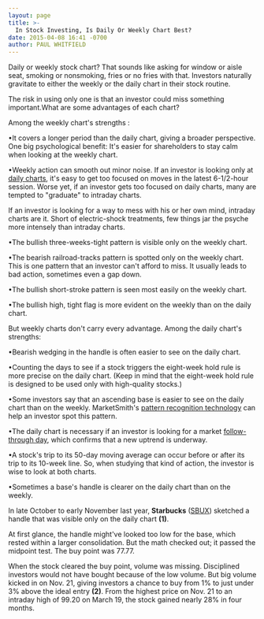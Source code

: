 ```yaml
---
layout: page
title: >-
  In Stock Investing, Is Daily Or Weekly Chart Best?
date: 2015-04-08 16:41 -0700
author: PAUL WHITFIELD
---
```





Daily or weekly stock chart? That sounds like asking for window or aisle seat, smoking or nonsmoking, fries or no fries with that. Investors naturally gravitate to either the weekly or the daily chart in their stock routine.

  

The risk in using only one is that an investor could miss something important.What are some advantages of each chart?

  

Among the weekly chart's strengths :

  

•It covers a longer period than the daily chart, giving a broader perspective. One big psychological benefit: It's easier for shareholders to stay calm when looking at the weekly chart.

  

•Weekly action can smooth out minor noise. If an investor is looking only at [daily charts](http://education.investors.com/courselandingpage.aspx?id=735786&nav=IBDUCourse5), it's easy to get too focused on moves in the latest 6-1/2-hour session. Worse yet, if an investor gets too focused on daily charts, many are tempted to "graduate" to intraday charts.

  

If an investor is looking for a way to mess with his or her own mind, intraday charts are it. Short of electric-shock treatments, few things jar the psyche more intensely than intraday charts.

  

•The bullish three-weeks-tight pattern is visible only on the weekly chart.

  

•The bearish railroad-tracks pattern is spotted only on the weekly chart. This is one pattern that an investor can't afford to miss. It usually leads to bad action, sometimes even a gap down.

  

•The bullish short-stroke pattern is seen most easily on the weekly chart.

  

•The bullish high, tight flag is more evident on the weekly than on the daily chart.

  

But weekly charts don't carry every advantage. Among the daily chart's strengths:

  

•Bearish wedging in the handle is often easier to see on the daily chart.

  

•Counting the days to see if a stock triggers the eight-week hold rule is more precise on the daily chart. (Keep in mind that the eight-week hold rule is designed to be used only with high-quality stocks.)

  

•Some investors say that an ascending base is easier to see on the daily chart than on the weekly. MarketSmith's [pattern recognition technology](http://www.marketsmith.com/patternrecognition/) can help an investor spot this pattern.

  

•The daily chart is necessary if an investor is looking for a market [follow-through day](http://education.investors.com/investors-corner/706592-how-to-identify-the-start-of-an-uptrend.htm), which confirms that a new uptrend is underway.

  

•A stock's trip to its 50-day moving average can occur before or after its trip to its 10-week line. So, when studying that kind of action, the investor is wise to look at both charts.

  

•Sometimes a base's handle is clearer on the daily chart than on the weekly.

  

In late October to early November last year, **Starbucks** ([SBUX](https://research.investors.com/quote.aspx?symbol=SBUX)) sketched a handle that was visible only on the daily chart **(1)**.

  

At first glance, the handle might've looked too low for the base, which rested within a larger consolidation. But the math checked out; it passed the midpoint test. The buy point was 77.77.

  

When the stock cleared the buy point, volume was missing. Disciplined investors would not have bought because of the low volume. But big volume kicked in on Nov. 21, giving investors a chance to buy from 1% to just under 3% above the ideal entry **(2)**. From the highest price on Nov. 21 to an intraday high of 99.20 on March 19, the stock gained nearly 28% in four months.





